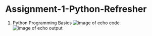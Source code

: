 # Assignment-1-Python-Refresher

1. Python Programming Basics
![image of echo code](https://github.com/user-attachments/assets/3b4e59bd-ddaf-4e55-aa4f-03ad87ddc4af)
![image of echo output](https://github.com/user-attachments/assets/b5eedee7-f846-4d7e-97f8-72173fa002d5)

